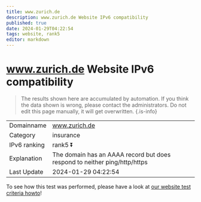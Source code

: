 ```yaml
---
title: www.zurich.de
description: www.zurich.de Website IPv6 compatibility
published: true
date: 2024-01-29T04:22:54
tags: website, rank5
editor: markdown
---
```


# www.zurich.de Website IPv6 compatibility

> The results shown here are accumulated by automation. If you think the data shown is wrong, please contact the administrators. 
> Do not edit this page manually, it will get overwritten.
{.is-info}


|   |   |
| - | - |
| Domainname | www.zurich.de
| Category | insurance |
| IPv6 ranking | rank5 :arrow_double_down: |
| Explanation | The domain has an AAAA record but does respond to neither ping/http/https |
| Last Update | 2024-01-29 04:22:54 |

To see how this test was performed, please have a look at [our website test criteria howto](/howto/testcriteria/website)!

